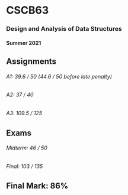 # CSCB63
### Design and Analysis of Data Structures
#### Summer 2021

## Assignments

###### A1: 39.6 / 50 (44.6 / 50 before late penalty)
###### A2: 37 / 40
###### A3: 109.5 / 125

## Exams

###### Midterm: 46 / 50
###### Final: 103 / 135

## Final Mark: 86%
